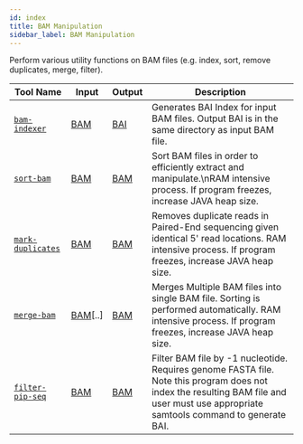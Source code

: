 ```yaml
---
id: index
title: BAM Manipulation
sidebar_label: BAM Manipulation
---
```


Perform various utility functions on BAM files (e.g. index, sort, remove duplicates, merge, filter).

| Tool Name | Input | Output | Description |
| ------------- | ------------- | ------------- | ------------- |
| [`bam-indexer`][bam-indexer] | [BAM][bam-format] | [BAI][bai-format] | Generates BAI Index for input BAM files. Output BAI is in the same directory as input BAM file. |
| [`sort-bam`][sort-bam] | [BAM][bam-format] | [BAM][bam-format] | Sort BAM files in order to efficiently extract and manipulate.\nRAM intensive process. If program freezes, increase JAVA heap size. |
| [`mark-duplicates`][mark-duplicates] | [BAM][bam-format] | [BAM][bam-format] | Removes duplicate reads in Paired-End sequencing given identical 5' read locations. RAM intensive process. If program freezes, increase JAVA heap size. |
| [`merge-bam`][merge-bam] | [BAM][bam-format]\[..\] | [BAM][bam-format] | Merges Multiple BAM files into single BAM file. Sorting is performed automatically. RAM intensive process. If program freezes, increase JAVA heap size. |
| [`filter-pip-seq`][filter-pip-seq]| [BAM][bam-format] | [BAM][bam-format] | Filter BAM file by -1 nucleotide. Requires genome FASTA file. Note this program does not index the resulting BAM file and user must use appropriate samtools command to generate BAI. |


[bam-indexer]:/docs/Tools/bam-manipulation/bam-indexer
[filter-pip-seq]:/docs/Tools/bam-manipulation/filter-pip-seq
[merge-bam]:/docs/Tools/bam-manipulation/merge-bam
[mark-duplicates]:/docs/Tools/bam-manipulation/mark-duplicates
[sort-bam]:/docs/Tools/bam-manipulation/sort-bam

[bai-format]:/docs/Guides/Getting-Started/file-formats#bam
[bam-format]:/docs/Guides/Getting-Started/file-formats#bam

[samtools-index]:http://www.htslib.org/doc/samtools-index.html
[samtools-markdup]:http://www.htslib.org/doc/samtools-markdup.html
[samtools-merge]:http://www.htslib.org/doc/samtools-merge.html
[samtools-sort]:http://www.htslib.org/doc/samtools-sort.html
[picard-index]:https://broadinstitute.github.io/picard/command-line-overview.html#BuildBamIndex
[picard-markdup]:https://broadinstitute.github.io/picard/command-line-overview.html#MarkDuplicates
[picard-merge]:https://broadinstitute.github.io/picard/command-line-overview.html#MergeBamAlignment
[picard-sort]:https://broadinstitute.github.io/picard/command-line-overview.html#SortSam
